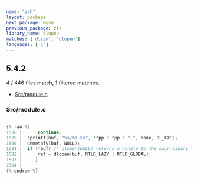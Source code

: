 ```yaml
---
name: "zsh"
layout: package
next_package: None
previous_package: zfs
library_name: dlopen
matches: ['dlsym', 'dlopen']
languages: ['c']
---
```

## 5.4.2
4 / 446 files match, 1 filtered matches.

 - [Src/module.c](#srcmodulec)

### Src/module.c

```c

{% raw %}
1588 | 	    continue;
1589 | 	sprintf(buf, "%s/%s.%s", **pp ? *pp : ".", name, DL_EXT);
1590 | 	unmetafy(buf, NULL);
1591 | 	if (*buf) /* dlopen(NULL) returns a handle to the main binary */
1592 | 	    ret = dlopen(buf, RTLD_LAZY | RTLD_GLOBAL);
1593 |     }
1594 | 
{% endraw %}

```
